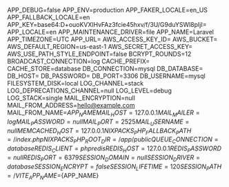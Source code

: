 APP_DEBUG=false
APP_ENV=production
APP_FAKER_LOCALE=en_US
APP_FALLBACK_LOCALE=en
APP_KEY=base64:D+ouoKVXlHvFAz3fcie45hxv/f/3U/G9duYSWl8pIjI=
APP_LOCALE=en
APP_MAINTENANCE_DRIVER=file
APP_NAME=Laravel
APP_TIMEZONE=UTC
APP_URL=
AWS_ACCESS_KEY_ID=
AWS_BUCKET=
AWS_DEFAULT_REGION=us-east-1
AWS_SECRET_ACCESS_KEY=
AWS_USE_PATH_STYLE_ENDPOINT=false
BCRYPT_ROUNDS=12
BROADCAST_CONNECTION=log
CACHE_PREFIX=
CACHE_STORE=database
DB_CONNECTION=mysql
DB_DATABASE=
DB_HOST=
DB_PASSWORD=
DB_PORT=3306
DB_USERNAME=mysql
FILESYSTEM_DISK=local
LOG_CHANNEL=stack
LOG_DEPRECATIONS_CHANNEL=null
LOG_LEVEL=debug
LOG_STACK=single
MAIL_ENCRYPTION=null
MAIL_FROM_ADDRESS=hello@example.com
MAIL_FROM_NAME=${APP_NAME}
MAIL_HOST=127.0.0.1
MAIL_MAILER=log
MAIL_PASSWORD=null
MAIL_PORT=2525
MAIL_USERNAME=null
MEMCACHED_HOST=127.0.0.1
NIXPACKS_PHP_FALLBACK_PATH=/index.php
NIXPACKS_PHP_ROOT_DIR=/app/public
QUEUE_CONNECTION=database
REDIS_CLIENT=phpredis
REDIS_HOST=127.0.0.1
REDIS_PASSWORD=null
REDIS_PORT=6379
SESSION_DOMAIN=null
SESSION_DRIVER=database
SESSION_ENCRYPT=false
SESSION_LIFETIME=120
SESSION_PATH=/
VITE_APP_NAME=${APP_NAME}
